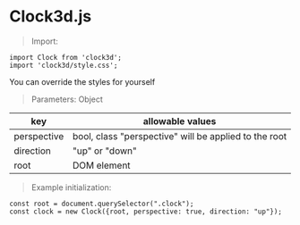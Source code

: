 # Clock3d.js

> Import:
```
import Clock from 'clock3d';
import 'clock3d/style.css';
```
You can override the styles for yourself

> Parameters: Object

key | allowable values
------------- | -------------
perspective  | bool, class "perspective" will be applied to the root
direction  | "up" or "down"
root | DOM element

> Example initialization:
```
const root = document.querySelector(".clock");
const clock = new Clock({root, perspective: true, direction: "up"});
```